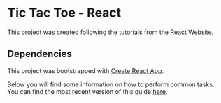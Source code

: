 # Tic Tac Toe - React

This project was created following the tutorials from the [React Website](https://reactjs.org/tutorial/tutorial.html).

## Dependencies

This project was bootstrapped with [Create React App](https://github.com/facebook/create-react-app).

Below you will find some information on how to perform common tasks.<br>
You can find the most recent version of this guide [here](https://github.com/facebook/create-react-app/blob/master/packages/react-scripts/template/README.md).
